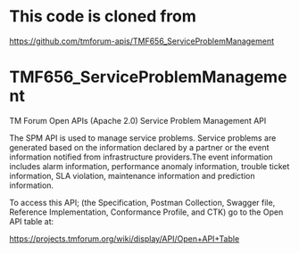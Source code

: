 # This code is cloned from 

https://github.com/tmforum-apis/TMF656_ServiceProblemManagement

# TMF656_ServiceProblemManagement
TM Forum Open APIs (Apache 2.0) Service Problem Management API

The SPM API is used to manage service problems. Service problems are generated based
on the information declared by a partner or the event information notified from
infrastructure providers.The event information includes alarm information, performance
anomaly information, trouble ticket information, SLA violation, maintenance information
and prediction information.

To access this API; (the Specification, Postman Collection, Swagger file, 
Reference Implementation, Conformance Profile, and CTK) go to the Open API table at:

https://projects.tmforum.org/wiki/display/API/Open+API+Table
